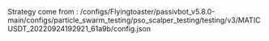 Strategy come from : /configs/Flyingtoaster/passivbot_v5.8.0-main/configs/particle_swarm_testing/pso_scalper_testing/testing/v3/MATICUSDT_20220924192921_61a9b/config.json